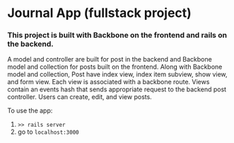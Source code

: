 # Journal App (fullstack project)

### This project is built with Backbone on the frontend and rails on the backend.

A model and controller are built for post in the backend and Backbone model and collection for posts built on the frontend.
Along with Backbone model and collection, Post have index view, index item subview, show view, and form view. Each view is
associated with a backbone route. Views contain an events hash that sends appropriate request to the backend post controller.
Users can create, edit, and view posts. 

To use the app:
  1. `>> rails server`
  2. go to `localhost:3000`
